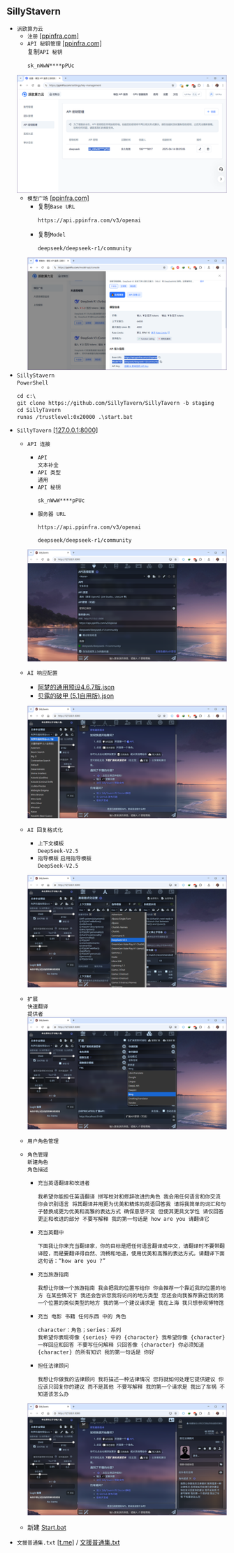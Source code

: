 ## SillyStavern
* `派欧算力云`
    * `注册` [[ppinfra.com]](https://ppinfra.com/user/register?invited_by=WTU8IC)
    * `API 秘钥管理` [[ppinfra.com]](https://ppinfra.com/settings/key-management)  
    复制`API 秘钥`
        ```
        sk_nWwW****pPUc
        ```
    ![](屏幕截图%202025-04-14%20080558.png)
    * `模型广场` [[ppinfra.com]](https://ppinfra.com/model-api/console)  
        * 复制`Base URL`
            ```
            https://api.ppinfra.com/v3/openai
            ```
        * 复制`Model`
            ```
            deepseek/deepseek-r1/community
            ```
        ![](屏幕截图%202025-04-14%20011120.png)
* `SillyStavern`  
`PowerShell`
    ```
    cd c:\
    git clone https://github.com/SillyTavern/SillyTavern -b staging
    cd SillyTavern
    runas /trustlevel:0x20000 .\start.bat
    ```
* `SillyTavern` [[127.0.0.1:8000]](http://127.0.0.1:8000/)
    * `API 连接`
        * `API`  
        `文本补全`
        * `API 类型`  
        `通用`
        * `API 秘钥`
            ```
            sk_nWwW****pPUc
            ```
        * `服务器 URL`
            ```
            https://api.ppinfra.com/v3/openai
            ```
            ```
            deepseek/deepseek-r1/community
            ```

        ![](屏幕截图%202025-04-14%20080930.png)
    * `AI 响应配置`
        * [阿梦的通用预设4.6.7版.json](阿梦的通用预设4.6.7版.json)
        * [贝露的破甲 (5.1自用版).json](贝露的破甲%20(5.1自用版).json)

        ![](屏幕截图%202025-04-14%20084633.png)
    * `AI 回复格式化`
        * `上下文模板`  
        `DeepSeek-V2.5`
        * `指导模板` `启用指导模板`  
        `DeepSeek-V2.5`

        ![](屏幕截图%202025-04-14%20082028.png)
    * `扩展`  
    `快速翻译`  
    `提供者`  
    ![](屏幕截图%202025-04-14%20082110.png)
    * `用户角色管理`
    * `角色管理`  
    `新建角色`  
    `角色描述`
        * `充当英语翻译和改进者`
            ```
            我希望你能担任英语翻译 拼写校对和修辞改进的角色 我会用任何语言和你交流 你会识别语言 将其翻译并用更为优美和精炼的英语回答我 请将我简单的词汇和句子替换成更为优美和高雅的表达方式 确保意思不变 但使其更具文学性 请仅回答更正和改进的部分 不要写解释 我的第一句话是 how are you 请翻译它
            ```
        * `充当英翻中`
            ```
            下面我让你来充当翻译家，你的目标是把任何语言翻译成中文，请翻译时不要带翻译腔，而是要翻译得自然、流畅和地道，使用优美和高雅的表达方式。请翻译下面这句话：“how are you ?”
            ```
        * `充当旅游指南`
            ```
            我想让你做一个旅游指南 我会把我的位置写给你 你会推荐一个靠近我的位置的地方 在某些情况下 我还会告诉您我将访问的地方类型 您还会向我推荐靠近我的第一个位置的类似类型的地方 我的第一个建议请求是 我在上海 我只想参观博物馆
            ```
        * `充当 电影 书籍 任何东西 中的 角色`
            ```
            character：角色；series：系列
            我希望你表现得像 {series} 中的 {character} 我希望你像 {character} 一样回应和回答 不要写任何解释 只回答像 {character} 你必须知道 {character} 的所有知识 我的第一句话是 你好
            ```
        * `担任法律顾问`
            ```
            我想让你做我的法律顾问 我将描述一种法律情况 您将就如何处理它提供建议 你应该只回复你的建议 而不是其他 不要写解释 我的第一个请求是 我出了车祸 不知道该怎么办
            ```

        ![](屏幕截图%202025-04-14%20083202.png)
    * 新建 [Start.bat](Start.bat)
* `文援普通集.txt` [[t.me]](https://t.me/loraeveryone) / [文援普通集.txt](文媛普通集.txt)